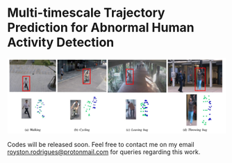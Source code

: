 # Multi-timescale Trajectory Prediction for Abnormal Human Activity Detection

![GitHub Logo](Image_Abnormal.PNG)

Codes will be released soon. Feel free to contact me on my email royston.rodrigues@protonmail.com for queries regarding this work.
